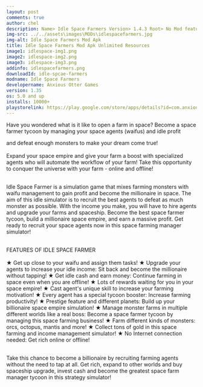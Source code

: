 ```yaml
---
layout: post
comments: true
author: chel
description: Name> Idle Space Farmers Version> 1.4.3 Root> No Mod features> Unlimited In-game Resources  Preview Tutorial Install> Install Steps> Download
img-src: ../../assets\images\MODs\idlespacefarmers.jpg
img-alt: Idle Space Farmers Mod Apk
title: Idle Space Farmers Mod Apk Unlimited Resources
image1: idlespace-img1.png
image2: idlespace-img2.png
image3: idlespace-img3.png
addinfo: idlespacefarmers.png
downloadId: idle-spcae-farmers
modname: Idle Space Farmers
developername: Anxious Otter Games
version: 1.35
os: 5.0 and up
installs: 10000+
playstorelink: https://play.google.com/store/apps/details?id=com.anxiousottergames.spacefarmer
---
```

<p>Have you wondered what is it like to open a farm in space? Become a space farmer tycoon by managing your space agents (waifus) and idle profit 

and defeat enough monsters to make your dream come true!<br><br>
Expand your space empire and give your farm a boost with specialized agents who will automate the workflow of your farm! Take this opportunity to conquer the universe with your farm - online and offline!<br><br>

Idle Space Farmer is a simulation game that mixes farming monsters with waifu management to gain profit and become the millionaire in space. The aim of this idle simulator is to recruit the best agents to defeat as much monster as possible. With the income you make, you will have to hire agents and upgrade your farms and spaceship. Become the best space farmer tycoon, build a millionaire space empire, and earn a massive profit. Get ready to recruit your space agents now in this space farming manager simulator!<br><br>

FEATURES OF IDLE SPACE FARMER<br><br>
★ Get up close to your waifu and assign them tasks!
★ Upgrade your agents to increase your idle income: Sit back and become the millionaire without tapping!
★ Get idle cash and earn money: Continue farming in space even when you are offline!
★ Lots of rewards waiting for you in your space empire!
★ Cast agent's unique skill to increase your farming motivation!
★ Every agent has a special tycoon booster: Increase farming productivity!
★ Prestige feature and different planets: Build up your billionaire space empire simulation!
★ Manage monster farms in multiple different worlds like a real boss: Become a space farmer tycoon by managing this space farming business!
★ Farm different kinds of monsters: orcs, octopus, mantis and more!
★ Collect tons of gold in this space farming and income management simulator!
★ No Internet connection needed: Get rich online or offline!<br><br>

Take this chance to become a billionaire by recruiting farming agents without the need to tap at all. Get rich, expand to other worlds and buy spaceship upgrade, invest cash and become the greatest space farm manager tycoon in this strategy simulator!</p>